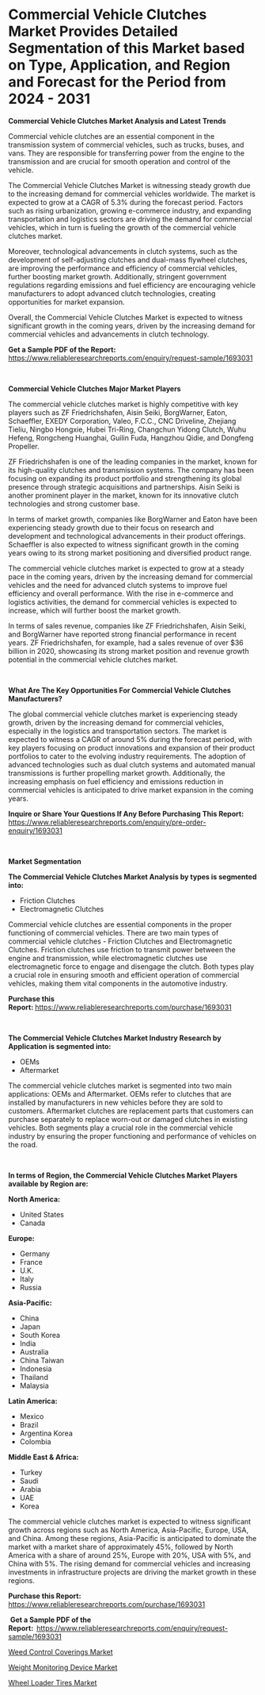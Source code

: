 <p><h1>Commercial Vehicle Clutches Market Provides Detailed Segmentation of this Market based on Type, Application, and Region and Forecast for the Period from 2024 - 2031</h1></p><p><strong>Commercial Vehicle Clutches Market Analysis and Latest Trends</strong></p>
<p><p>Commercial vehicle clutches are an essential component in the transmission system of commercial vehicles, such as trucks, buses, and vans. They are responsible for transferring power from the engine to the transmission and are crucial for smooth operation and control of the vehicle.</p><p>The Commercial Vehicle Clutches Market is witnessing steady growth due to the increasing demand for commercial vehicles worldwide. The market is expected to grow at a CAGR of 5.3% during the forecast period. Factors such as rising urbanization, growing e-commerce industry, and expanding transportation and logistics sectors are driving the demand for commercial vehicles, which in turn is fueling the growth of the commercial vehicle clutches market.</p><p>Moreover, technological advancements in clutch systems, such as the development of self-adjusting clutches and dual-mass flywheel clutches, are improving the performance and efficiency of commercial vehicles, further boosting market growth. Additionally, stringent government regulations regarding emissions and fuel efficiency are encouraging vehicle manufacturers to adopt advanced clutch technologies, creating opportunities for market expansion.</p><p>Overall, the Commercial Vehicle Clutches Market is expected to witness significant growth in the coming years, driven by the increasing demand for commercial vehicles and advancements in clutch technology.</p></p>
<p><strong>Get a Sample PDF of the Report:&nbsp;</strong> <a href="https://www.reliableresearchreports.com/enquiry/request-sample/1693031">https://www.reliableresearchreports.com/enquiry/request-sample/1693031</a></p>
<p>&nbsp;</p>
<p><strong>Commercial Vehicle Clutches Major Market Players</strong></p>
<p><p>The commercial vehicle clutches market is highly competitive with key players such as ZF Friedrichshafen, Aisin Seiki, BorgWarner, Eaton, Schaeffler, EXEDY Corporation, Valeo, F.C.C., CNC Driveline, Zhejiang Tieliu, Ningbo Hongxie, Hubei Tri-Ring, Changchun Yidong Clutch, Wuhu Hefeng, Rongcheng Huanghai, Guilin Fuda, Hangzhou Qidie, and Dongfeng Propeller.</p><p>ZF Friedrichshafen is one of the leading companies in the market, known for its high-quality clutches and transmission systems. The company has been focusing on expanding its product portfolio and strengthening its global presence through strategic acquisitions and partnerships. Aisin Seiki is another prominent player in the market, known for its innovative clutch technologies and strong customer base.</p><p>In terms of market growth, companies like BorgWarner and Eaton have been experiencing steady growth due to their focus on research and development and technological advancements in their product offerings. Schaeffler is also expected to witness significant growth in the coming years owing to its strong market positioning and diversified product range.</p><p>The commercial vehicle clutches market is expected to grow at a steady pace in the coming years, driven by the increasing demand for commercial vehicles and the need for advanced clutch systems to improve fuel efficiency and overall performance. With the rise in e-commerce and logistics activities, the demand for commercial vehicles is expected to increase, which will further boost the market growth.</p><p>In terms of sales revenue, companies like ZF Friedrichshafen, Aisin Seiki, and BorgWarner have reported strong financial performance in recent years. ZF Friedrichshafen, for example, had a sales revenue of over $36 billion in 2020, showcasing its strong market position and revenue growth potential in the commercial vehicle clutches market.</p></p>
<p>&nbsp;</p>
<p><strong>What Are The Key Opportunities For Commercial Vehicle Clutches Manufacturers?</strong></p>
<p><p>The global commercial vehicle clutches market is experiencing steady growth, driven by the increasing demand for commercial vehicles, especially in the logistics and transportation sectors. The market is expected to witness a CAGR of around 5% during the forecast period, with key players focusing on product innovations and expansion of their product portfolios to cater to the evolving industry requirements. The adoption of advanced technologies such as dual clutch systems and automated manual transmissions is further propelling market growth. Additionally, the increasing emphasis on fuel efficiency and emissions reduction in commercial vehicles is anticipated to drive market expansion in the coming years.</p></p>
<p><strong>Inquire or Share Your Questions If Any Before Purchasing This Report:</strong> <a href="https://www.reliableresearchreports.com/enquiry/pre-order-enquiry/1693031">https://www.reliableresearchreports.com/enquiry/pre-order-enquiry/1693031</a></p>
<p>&nbsp;</p>
<p><strong>Market Segmentation</strong></p>
<p><strong>The Commercial Vehicle Clutches Market Analysis by types is segmented into:</strong></p>
<p><ul><li>Friction Clutches</li><li>Electromagnetic Clutches</li></ul></p>
<p><p>Commercial vehicle clutches are essential components in the proper functioning of commercial vehicles. There are two main types of commercial vehicle clutches - Friction Clutches and Electromagnetic Clutches. Friction clutches use friction to transmit power between the engine and transmission, while electromagnetic clutches use electromagnetic force to engage and disengage the clutch. Both types play a crucial role in ensuring smooth and efficient operation of commercial vehicles, making them vital components in the automotive industry.</p></p>
<p><strong>Purchase this Report:&nbsp;</strong><a href="https://www.reliableresearchreports.com/purchase/1693031">https://www.reliableresearchreports.com/purchase/1693031</a></p>
<p>&nbsp;</p>
<p><strong>The Commercial Vehicle Clutches Market Industry Research by Application is segmented into:</strong></p>
<p><ul><li>OEMs</li><li>Aftermarket</li></ul></p>
<p><p>The commercial vehicle clutches market is segmented into two main applications: OEMs and Aftermarket. OEMs refer to clutches that are installed by manufacturers in new vehicles before they are sold to customers. Aftermarket clutches are replacement parts that customers can purchase separately to replace worn-out or damaged clutches in existing vehicles. Both segments play a crucial role in the commercial vehicle industry by ensuring the proper functioning and performance of vehicles on the road.</p></p>
<p>&nbsp;</p>
<p><strong>In terms of Region, the Commercial Vehicle Clutches Market Players available by Region are:</strong></p>
<p>
    <p> <strong> North America: </strong>
        <ul>
            <li>United States</li>
            <li>Canada</li>
        </ul>
        </p> 
    <p> <strong> Europe: </strong>
        <ul>
            <li>Germany</li>
            <li>France</li>
            <li>U.K.</li>
            <li>Italy</li>
            <li>Russia</li>
        </ul>
        </p> 
    <p> <strong> Asia-Pacific: </strong>
        <ul>
            <li>China</li>
            <li>Japan</li>
            <li>South Korea</li>
            <li>India</li>
            <li>Australia</li>
            <li>China Taiwan</li>
            <li>Indonesia</li>
            <li>Thailand</li>
            <li>Malaysia</li>
        </ul>
        </p> 
    <p> <strong> Latin America: </strong>
        <ul>
            <li>Mexico</li>
            <li>Brazil</li>
            <li>Argentina Korea</li>
            <li>Colombia</li>
        </ul>
        </p> 
    <p> <strong> Middle East & Africa: </strong>
        <ul>
            <li>Turkey</li>
            <li>Saudi</li>
            <li>Arabia</li>
            <li>UAE</li>
            <li>Korea</li>
        </ul>
    </p>
    </p>
<p><p>The commercial vehicle clutches market is expected to witness significant growth across regions such as North America, Asia-Pacific, Europe, USA, and China. Among these regions, Asia-Pacific is anticipated to dominate the market with a market share of approximately 45%, followed by North America with a share of around 25%, Europe with 20%, USA with 5%, and China with 5%. The rising demand for commercial vehicles and increasing investments in infrastructure projects are driving the market growth in these regions.</p></p>
<p><strong>Purchase this Report: </strong><a href="https://www.reliableresearchreports.com/purchase/1693031">https://www.reliableresearchreports.com/purchase/1693031</a></p>
<p>&nbsp;<strong>Get a Sample PDF of the Report:&nbsp;&nbsp;</strong><a href="https://www.reliableresearchreports.com/enquiry/request-sample/1693031">https://www.reliableresearchreports.com/enquiry/request-sample/1693031</a></p>
<p><strong></strong></p>
<p><p><a href="https://view.publitas.com/reportprime-1/weed-control-coverings-market-size-share-trends-analysis-report-by-application-regional-outlook-competitive-strategies-and-segment-forecasts-2023-2030/">Weed Control Coverings Market</a></p><p><a href="https://view.publitas.com/reportprime-1/weight-monitoring-device-market-challenges-opportunities-and-growth-drivers-and-major-market-players-forecasted-for-period-from-2023-2030/">Weight Monitoring Device Market</a></p><p><a href="https://github.com/kathiaseamanalvaradovlprc2h/Market-Research-Report-List-1/blob/main/wheel-loader-tires-market.md">Wheel Loader Tires Market</a></p></p>
